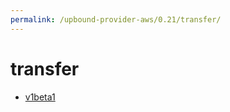 ```yaml
---
permalink: /upbound-provider-aws/0.21/transfer/
---
```


# transfer



* [v1beta1](v1beta1/index.md)